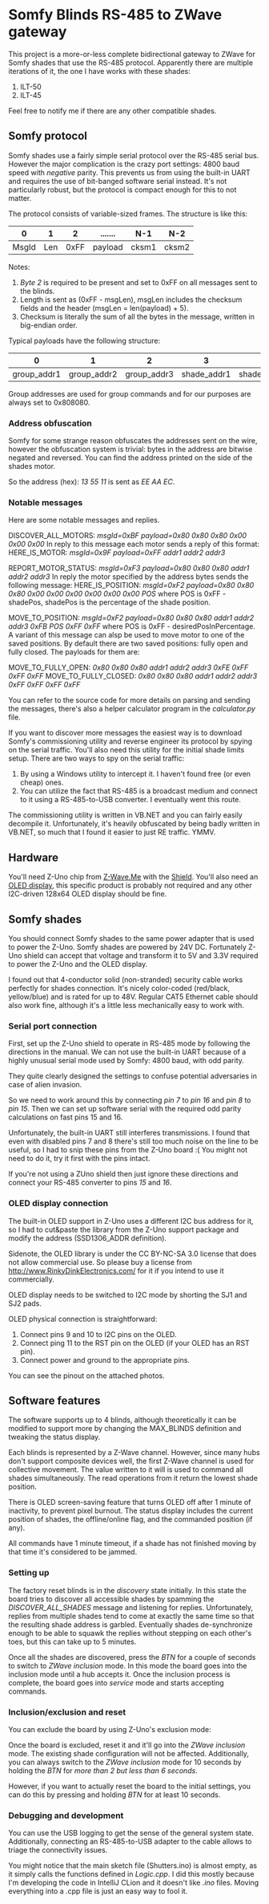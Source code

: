 # Somfy Blinds RS-485 to ZWave gateway 

This project is a more-or-less complete bidirectional gateway to ZWave for Somfy shades that use the
RS-485 protocol. Apparently there are multiple iterations of it, the one I have works with these 
shades:

1. ILT-50
2. ILT-45

Feel free to notify me if there are any other compatible shades.

## Somfy protocol

Somfy shades use a fairly simple serial protocol over the RS-485 serial bus. However the 
major complication is the crazy port settings: 4800 baud speed with *negative* parity. This 
prevents us from using the built-in UART and requires the use of bit-banged software serial instead.
It's not particularly robust, but the protocol is compact enough for this to not matter.

The protocol consists of variable-sized frames. The structure is like this:

| 0    | 1   |  2   | ....... | N-1   | N-2   |
|------|-----|------|---------|-------|-------|
| MsgId| Len | 0xFF | payload | cksm1 | cksm2 |

Notes:
1. *Byte 2* is required to be present and set to 0xFF on all messages sent to the blinds.
2. Length is sent as (0xFF - msgLen), msgLen includes the checksum fields and the header (msgLen = len(payload) + 5).
3. Checksum is literally the sum of all the bytes in the message, written in big-endian order.

Typical payloads have the following structure:

|      0      |      1      |      2      |      3      |      4      |      5      | .... |
|-------------|-------------|-------------|-------------|-------------|-------------|------|
| group_addr1 | group_addr2 | group_addr3 | shade_addr1 | shade_addr2 | shade_addr3 | .... |

Group addresses are used for group commands and for our purposes are always set to 0x808080.

### Address obfuscation

Somfy for some strange reason obfuscates the addresses sent on the wire, however the obfuscation
system is trivial: bytes in the address are bitwise negated and reversed. You can find the address
printed on the side of the shades motor.

So the address (hex): *13 55 11* is sent as *EE AA EC*. 

### Notable messages

Here are some notable messages and replies.

DISCOVER_ALL_MOTORS: *msgId=0xBF payload=0x80 0x80 0x80 0x00 0x00 0x00*
In reply to this message each motor sends a reply of this format:
HERE_IS_MOTOR: *msgId=0x9F payload=0xFF addr1 addr2 addr3*

REPORT_MOTOR_STATUS: *msgId=0xF3 payload=0x80 0x80 0x80 addr1 addr2 addr3*
In reply the motor specified by the address bytes sends the following message:
HERE_IS_POSITION: *msgId=0xF2 payload=0x80 0x80 0x80 0x00 0x00 0x00 0x00 0x00 0x00 POS*
where POS is 0xFF - shadePos, shadePos is the percentage of the shade position.

MOVE_TO_POSITION: *msgId=0xF2 payload=0x80 0x80 0x80 addr1 addr2 addr3 0xFB POS 0xFF 0xFF*
where POS is 0xFF - desiredPosInPercentage. A variant of this message can alsp be used
to move motor to one of the saved positions. By default there are two saved positions: fully
open and fully closed. The payloads for them are:

MOVE_TO_FULLY_OPEN:   *0x80 0x80 0x80 addr1 addr2 addr3 0xFE 0xFF 0xFF 0xFF*
MOVE_TO_FULLY_CLOSED: *0x80 0x80 0x80 addr1 addr2 addr3 0xFF 0xFF 0xFF 0xFF*

You can refer to the source code for more details on parsing and sending the messages, there's
also a helper calculator program in the *calculator.py* file.

If you want to discover more messages the easiest way is to download Somfy's commissioning 
utility and reverse engineer its protocol by spying on the serial traffic. You'll also need
this utility for the initial shade limits setup. There are two ways to spy on the serial traffic:

1. By using a Windows utility to intercept it. I haven't found free (or even cheap) ones.
2. You can utilize the fact that RS-485 is a broadcast medium and connect to it using a 
RS-485-to-USB converter. I eventually went this route.

The commissioning utility is written in VB.NET and you can fairly easily decompile it. Unfortunately,
it's heavily obfuscated by being badly written in VB.NET, so much that I found it easier to just
RE traffic. YMMV. 

## Hardware

You'll need Z-Uno chip from [Z-Wave.Me](https://z-uno.z-wave.me) with the 
[Shield](https://z-uno.z-wave.me/shield). You'll also need an [OLED display](https://www.adafruit.com/product/938),
this specific product is probably not required and any other I2C-driven 128x64 OLED display should
be fine.

## Somfy shades

You should connect Somfy shades to the same power adapter that is used to power the Z-Uno.
Somfy shades are powered by 24V DC. Fortunately Z-Uno shield can accept that voltage and 
transform it to 5V and 3.3V required to power the Z-Uno and the OLED display.  

I found out that 4-conductor solid (non-stranded) security cable works perfectly for 
shades connection. It's nicely color-coded (red/black, yellow/blue) and is rated for 
up to 48V. Regular CAT5 Ethernet cable should also work fine, although it's a little less
mechanically easy to work with.

### Serial port connection

First, set up the Z-Uno shield to operate in RS-485 mode by following the directions in the
manual. We can not use the built-in UART because of a highly unusual serial mode used by 
Somfy: 4800 baud, with odd parity.

They quite clearly designed the settings to confuse potential adversaries in case of alien invasion.

So we need to work around this by connecting *pin 7* to *pin 16* and *pin 8* to *pin 15*.
Then we can set up software serial with the required odd parity calculations on 
fast pins 15 and 16.  

Unfortunately, the built-in UART still interferes transmissions. I found that even with
disabled pins 7 and 8 there's still too much noise on the line to be useful, so I had to snip
these pins from the Z-Uno board :( You might not need to do it, try it first with the pins
intact.

If you're not using a ZUno shield then just ignore these directions and connect your RS-485
converter to pins *15* and *16*.

### OLED display connection

The built-in OLED support in Z-Uno uses a different I2C bus address for it, so I had to 
cut&paste the library from the Z-Uno support package and modify the address 
(SSD1306_ADDR definition).

Sidenote, the OLED library is under the CC BY-NC-SA 3.0 license that does not allow commercial
use. So please buy a license from http://www.RinkyDinkElectronics.com/ for it if you intend
to use it commercially.

OLED display needs to be switched to I2C mode by shorting the SJ1 and SJ2 pads.

OLED physical connection is straightforward:
1. Connect pins 9 and 10 to I2C pins on the OLED.
2. Connect ping 11 to the RST pin on the OLED (if your OLED has an RST pin).
3. Connect power and ground to the appropriate pins.

You can see the pinout on the attached photos.

## Software features

The software supports up to 4 blinds, although theoretically it can be modified to support more
by changing the MAX_BLINDS definition and tweaking the status display.

Each blinds is represented by a Z-Wave channel. However, since many hubs don't support composite
devices well, the first Z-Wave channel is used for collective movement. The value written to it
will is used to command all shades simultaneously. The read operations from it return the lowest
shade position. 

There is OLED screen-saving feature that turns OLED off after 1 minute of inactivity, to prevent
pixel burnout. The status display includes the current position of shades, the offline/online flag,
and the commanded position (if any).

All commands have 1 minute timeout, if a shade has not finished moving by that time it's considered
to be jammed.

### Setting up

The factory reset blinds is in the *discovery* state initially. In this state the board tries
to discover all accessible shades by spamming the *DISCOVER_ALL_SHADES* message and listening for
replies. Unfortunately, replies from multiple shades tend to come at exactly the same time 
so that the resulting shade address is garbled. Eventually shades de-synchronize enough to be
able to squawk the replies without stepping on each other's toes, but this can take up to 5 
minutes.

Once all the shades are discovered, press the *BTN* for a couple of seconds to switch to 
*ZWave inclusion* mode. In this mode the board goes into the inclusion mode until a hub accepts
it. Once the inclusion process is complete, the board goes into *service* mode and starts
accepting commands.

### Inclusion/exclusion and reset

You can exclude the board by using Z-Uno's exclusion mode:

Once the board is excluded, reset it and it'll go into the *ZWave inclusion* mode. The existing
shade configuration will not be affected. Additionally, you can always switch to the 
*ZWave inclusion* mode for 10 seconds by holding the *BTN* for *more than 2 but less than 6 seconds*.

However, if you want to actually reset the board to the initial settings, you can do 
this by pressing and holding *BTN* for at least 10 seconds. 

### Debugging and development

You can use the USB logging to get the sense of the general system state. Additionally, connecting
an RS-485-to-USB adapter to the cable allows to triage the connectivity issues.

You might notice that the main sketch file (Shutters.ino) is almost empty, as it simply calls the
functions defined in *Logic.cpp*. I did this mostly because I'm developing the code in 
IntelliJ CLion and it doesn't like *.ino* files. Moving everything into a .cpp file is just an
easy way to fool it.
